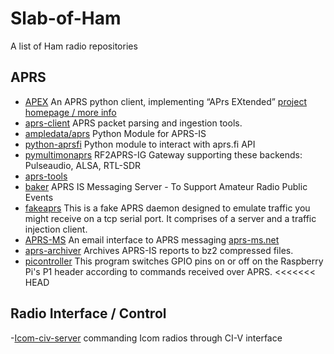# Slab-of-Ham
A list of Ham radio repositories 

## APRS
- [APEX](https://github.com/Syncleus/apex) An APRS python client, implementing “APrs EXtended” [project homepage / more info](http://apexprotocol.com/)
- [aprs-client](https://github.com/delqn/aprs_client) APRS packet parsing and ingestion tools.
- [ampledata/aprs](https://github.com/ampledata/aprs) Python Module for APRS-IS
- [python-aprsfi](https://github.com/SAEG-DSE/python-aprsfi) Python module to interact with aprs.fi API
- [pymultimonaprs](https://github.com/asdil12/pymultimonaprs) RF2APRS-IG Gateway supporting these backends: Pulseaudio, ALSA, RTL-SDR
- [aprs-tools](https://github.com/ve7mjc/aprs-tools) 
- [baker](https://github.com/KG7AFQ/baker) APRS IS Messaging Server - To Support Amateur Radio Public Events
- [fakeaprs](https://github.com/ytjohn/fakeaprs) This is a fake APRS daemon designed to emulate traffic you might receive on a tcp serial port. It comprises of a server and a traffic injection client.
- [APRS-MS](https://github.com/chazapis/APRS-MS) An email interface to APRS messaging [aprs-ms.net](http://aprs-ms.net)
- [aprs-archiver](https://github.com/do1fdk/aprsis-archiver) Archives APRS-IS reports to bz2 compressed files.
- [picontroller](https://github.com/jpmeijers/picontroller) This program switches GPIO pins on or off on the Raspberry Pi's P1 header according to commands received over APRS.
<<<<<<< HEAD


## Radio Interface / Control
-[Icom-civ-server](https://github.com/colinmccabe/icom-civ-server) commanding Icom radios through CI-V interface

